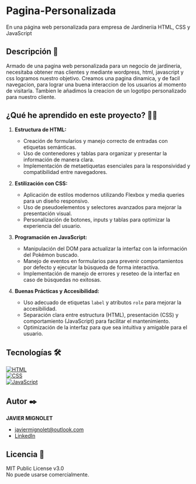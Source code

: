 # Pagina-Personalizada
En una página web personalizada para empresa de Jardineriia HTML, CSS y JavaScript

## Descripción 📑

Armado de una pagina web personalizada para un negocio de jardineria, necesitaba obtener mas clientes y mediante wordpress, html, javascript y css logramos nuestro objetivo. Creamos una pagina dinamica, y de facil navegacion, para lograr una buena interaccion de los usuarios al momento de visitarla. Tambien le añadimos la creacion de un logotipo personalizado para nuestro cliente.

## ¿Qué he aprendido en este proyecto? 🙇🏻 

1. **Estructura de HTML:**
   - Creación de formularios y manejo correcto de entradas con etiquetas semánticas.
   - Uso de contenedores y tablas para organizar y presentar la información de manera clara.
   - Implementación de metaetiquetas esenciales para la responsividad y compatibilidad entre navegadores.

2. **Estilización con CSS:**
   - Aplicación de estilos modernos utilizando Flexbox y media queries para un diseño responsivo.
   - Uso de pseudoelementos y selectores avanzados para mejorar la presentación visual.
   - Personalización de botones, inputs y tablas para optimizar la experiencia del usuario.

3. **Programación en JavaScript:**
   - Manipulación del DOM para actualizar la interfaz con la información del Pokémon buscado.
   - Manejo de eventos en formularios para prevenir comportamientos por defecto y ejecutar la búsqueda de forma interactiva.
   - Implementación de manejo de errores y reseteo de la interfaz en caso de búsquedas no exitosas.

4. **Buenas Prácticas y Accesibilidad:**
   - Uso adecuado de etiquetas `label` y atributos `role` para mejorar la accesibilidad.
   - Separación clara entre estructura (HTML), presentación (CSS) y comportamiento (JavaScript) para facilitar el mantenimiento.
   - Optimización de la interfaz para que sea intuitiva y amigable para el usuario.

## Tecnologías 🛠

[![HTML](https://img.shields.io/badge/HTML5-E34F26?style=for-the-badge&logo=html5&logoColor=white)](https://es.wikipedia.org/wiki/HTML5)  
[![CSS](https://img.shields.io/badge/CSS3-1572B6?style=for-the-badge&logo=css3&logoColor=white)](https://es.wikipedia.org/wiki/CSS)  
[![JavaScript](https://img.shields.io/badge/JavaScript-F7DF1E?style=for-the-badge&logo=javascript&logoColor=black)](https://es.wikipedia.org/wiki/JavaScript)

## Autor ✒️

**JAVIER MIGNOLET**

* [javiermignolet@outlook.com](mailto:javiermignolet@outlook.com)  
* [LinkedIn](https://www.linkedin.com/in/javier-mignolet-66815615b/)

## Licencia 📄

MIT Public License v3.0  
No puede usarse comercialmente.

